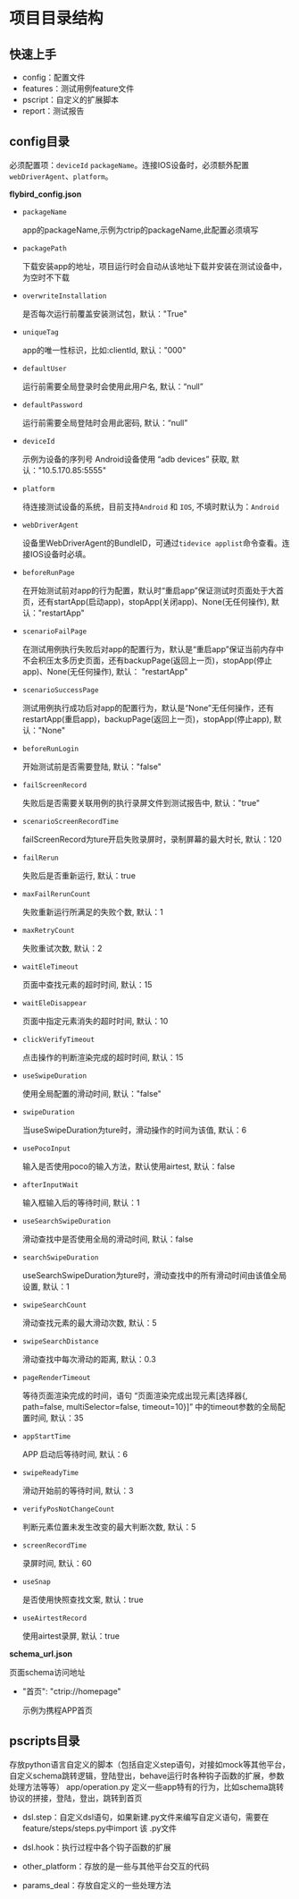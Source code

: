 # 项目目录结构

## 快速上手

- config：配置文件
- features：测试用例feature文件
- pscript：自定义的扩展脚本
- report：测试报告

## config目录

必须配置项：`deviceId` `packageName`。连接IOS设备时，必须额外配置`webDriverAgent`、`platform`。

**flybird_config.json**

- `packageName` 

  app的packageName,示例为ctrip的packageName,此配置必须填写

- `packagePath`

  下载安装app的地址，项目运行时会自动从该地址下载并安装在测试设备中，为空时不下载

- `overwriteInstallation`

  是否每次运行前覆盖安装测试包，默认："True"

- `uniqueTag`

  app的唯一性标识，比如:clientId, 默认："000"

- `defaultUser` 

  运行前需要全局登录时会使用此用户名, 默认：“null”

- `defaultPassword` 

  运行前需要全局登陆时会用此密码, 默认：“null”

- `deviceId` 

  示例为设备的序列号  Android设备使用 “adb devices” 获取, 默认："10.5.170.85:5555"

- `platform` 

  待连接测试设备的系统，目前支持`Android` 和 `IOS`, 不填时默认为：`Android`
  
- `webDriverAgent` 

  设备里WebDriverAgent的BundleID，可通过`tidevice applist`命令查看。连接IOS设备时必填。
  
- `beforeRunPage` 

  在开始测试前对app的行为配置，默认时“重启app”保证测试时页面处于大首页，还有startApp(启动app)，stopApp(关闭app)、None(无任何操作), 默认："restartApp"

- `scenarioFailPage`

  在测试用例执行失败后对app的配置行为，默认是“重启app”保证当前内存中不会积压太多历史页面，还有backupPage(返回上一页)，stopApp(停止app)、None(无任何操作), 默认： "restartApp"

- `scenarioSuccessPage` 

  测试用例执行成功后对app的配置行为，默认是“None”无任何操作，还有restartApp(重启app)，backupPage(返回上一页)，stopApp(停止app), 默认："None"

- `beforeRunLogin` 

  开始测试前是否需要登陆, 默认："false"
  
- `failScreenRecord` 

  失败后是否需要关联用例的执行录屏文件到测试报告中, 默认："true"
  
- `scenarioScreenRecordTime` 

  failScreenRecord为ture开启失败录屏时，录制屏幕的最大时长, 默认：120
  
- `failRerun` 

  失败后是否重新运行, 默认：true
  
- `maxFailRerunCount` 

  失败重新运行所满足的失败个数, 默认：1
  
- `maxRetryCount` 

  失败重试次数, 默认：2

- `waitEleTimeout` 

  页面中查找元素的超时时间, 默认：15
  
- `waitEleDisappear` 

  页面中指定元素消失的超时时间, 默认：10
  
- `clickVerifyTimeout` 

  点击操作的判断渲染完成的超时时间, 默认：15
  
- `useSwipeDuration` 

  使用全局配置的滑动时间, 默认："false"
  
- `swipeDuration` 

  当useSwipeDuration为ture时，滑动操作的时间为该值, 默认：6
  
- `usePocoInput` 

  输入是否使用poco的输入方法，默认使用airtest, 默认：false
  
- `afterInputWait` 

  输入框输入后的等待时间, 默认：1
  
- `useSearchSwipeDuration`

  滑动查找中是否使用全局的滑动时间, 默认：false
  
- `searchSwipeDuration`

  useSearchSwipeDuration为ture时，滑动查找中的所有滑动时间由该值全局设置, 默认：1

- `swipeSearchCount` 

  滑动查找元素的最大滑动次数, 默认：5

- `swipeSearchDistance` 

  滑动查找中每次滑动的距离, 默认：0.3
  
- `pageRenderTimeout` 

  等待页面渲染完成的时间，语句 “页面渲染完成出现元素[选择器{, path=false, multiSelector=false, timeout=10}]” 中的timeout参数的全局配置时间, 默认：35
  
- `appStartTime` 

  APP 启动后等待时间, 默认：6
  
- `swipeReadyTime` 

  滑动开始前的等待时间, 默认：3
  
- `verifyPosNotChangeCount`

  判断元素位置未发生改变的最大判断次数, 默认：5
  
- `screenRecordTime` 

  录屏时间, 默认：60
  
- `useSnap`

  是否使用快照查找文案, 默认：true
  
- `useAirtestRecord` 

  使用airtest录屏, 默认：true

**schema_url.json**

页面schema访问地址

- "首页": "ctrip://homepage"

  示例为携程APP首页


## pscripts目录

存放python语言自定义的脚本（包括自定义step语句，对接如mock等其他平台，自定义schema跳转逻辑，登陆登出，behave运行时各种钩子函数的扩展，参数处理方法等等）
app/operation.py 定义一些app特有的行为，比如schema跳转协议的拼接，登陆，登出，跳转到首页

- dsl.step：自定义dsl语句，如果新建.py文件来编写自定义语句，需要在feature/steps/steps.py中import 该 .py文件

- dsl.hook：执行过程中各个钩子函数的扩展

- other_platform：存放的是一些与其他平台交互的代码

- params_deal：存放自定义的一些处理方法

